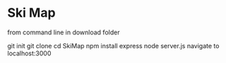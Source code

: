 # Ski Map

from command line in download folder

git init
git clone
cd SkiMap
npm install express
node server.js
navigate to localhost:3000
